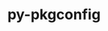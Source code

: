 ---
title: "py-pkgconfig"
layout: cache
categories: [package, v0.18.0]
meta: {"versions": ["1.5.5"], "compilers": ["gcc@=7.5.0"], "oss": ["ubuntu18.04"], "platforms": ["linux"], "targets": ["x86_64"], "stacks": ["data-vis-sdk", "root"], "num_specs": 1, "num_specs_by_stack": {"root": 1, "data-vis-sdk": 1}}
spec_details: [{"hash": "mbeogmo7tnhvm4q3vybkzi42fvugril6", "compiler": "gcc@=7.5.0", "versions": ["1.5.5"], "os": "ubuntu18.04", "platform": "linux", "target": "x86_64", "variants": [], "stacks": ["root", "data-vis-sdk"], "size": "-", "tarball": "https://binaries.spack.io/releases/v0.18.0/build_cache/linux-ubuntu18.04-x86_64/gcc-7.5.0/py-pkgconfig-1.5.5/linux-ubuntu18.04-x86_64-gcc-7.5.0-py-pkgconfig-1.5.5-mbeogmo7tnhvm4q3vybkzi42fvugril6.spack"}]
---